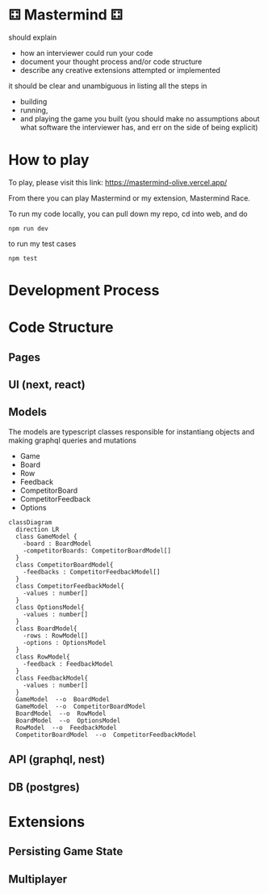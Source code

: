 # ⚃ Mastermind ⚃

should explain

- how an interviewer could run your code
- document your thought process and/or code structure
- describe any creative extensions attempted or implemented

it should be clear and unambiguous in listing all the steps in

- building
- running,
- and playing the game you built (you should make no assumptions about what software the interviewer has, and err on the side of being explicit)

# How to play

To play, please visit this link: https://mastermind-olive.vercel.app/

From there you can play Mastermind or my extension, Mastermind Race.

To run my code locally, you can pull down my repo, cd into web, and do

```
npm run dev
```

to run my test cases

```
npm test
```

# Development Process

# Code Structure

## Pages

## UI (next, react)

## Models

The models are typescript classes responsible for instantiang objects and making graphql queries and mutations

- Game
- Board
- Row
- Feedback
- CompetitorBoard
- CompetitorFeedback
- Options

```mermaid
classDiagram
  direction LR
  class GameModel {
    -board : BoardModel
    -competitorBoards: CompetitorBoardModel[]
  }
  class CompetitorBoardModel{
    -feedbacks : CompetitorFeedbackModel[]
  }
  class CompetitorFeedbackModel{
    -values : number[]
  }
  class OptionsModel{
    -values : number[]
  }
  class BoardModel{
    -rows : RowModel[]
    -options : OptionsModel
  }
  class RowModel{
    -feedback : FeedbackModel
  }
  class FeedbackModel{
    -values : number[]
  }
  GameModel  --o  BoardModel
  GameModel  --o  CompetitorBoardModel
  BoardModel  --o  RowModel
  BoardModel  --o  OptionsModel
  RowModel  --o  FeedbackModel
  CompetitorBoardModel  --o  CompetitorFeedbackModel
```

## API (graphql, nest)

## DB (postgres)

# Extensions

## Persisting Game State

## Multiplayer
